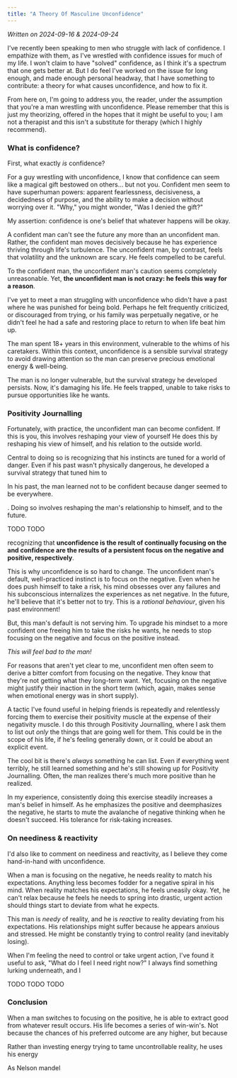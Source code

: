 ```yaml
---
title: "A Theory Of Masculine Unconfidence"
---
```

_Written on 2024-09-16 & 2024-09-24_

I've recently been speaking to men who struggle with lack of confidence. I empathize with them, as I've wrestled with confidence issues for much of my life. I won't claim to have "solved" confidence, as I think it's a spectrum that one gets better at. But I do feel I've worked on the issue for long enough, and made enough personal headway, that I have something to contribute: a theory for what causes unconfidence, and how to fix it.

From here on, I'm going to address you, the reader, under the assumption that you're a man wrestling with unconfidence. Please remember that this is just my theorizing, offered in the hopes that it might be useful to you; I am not a therapist and this isn't a substitute for therapy (which I highly recommend).

### What is confidence?
First, what exactly _is_ confidence? 

For a guy wrestling with unconfidence, I know that confidence can seem like a magical gift bestowed on others...  but not you. Confident men seem to have superhuman powers: apparent fearlessness, decisiveness, a decidedness of purpose, and the ability to make a decision without worrying over it. "Why," you might wonder, "Was I denied the gift?"

My assertion: confidence is one's belief that whatever happens will be okay.

A confident man can't see the future any more than an unconfident man. Rather, the confident man moves decisively because he has experience thriving through life's turbulence. The unconfident man, by contrast, feels that volatility and the unknown are scary. He feels compelled to be careful.

To the confident man, the unconfident man's caution seems completely unreasonable. Yet, **the unconfident man is not crazy: he feels this way for a reason**. 

I've yet to meet a man struggling with unconfidence who didn't have a past where he was punished for being bold. Perhaps he felt frequently criticized, or discouraged from trying, or his family was perpetually negative, or he didn't feel he had a safe and restoring place to return to when life beat him up. 

The man spent 18+ years in this environment, vulnerable to the whims of his caretakers. Within this context, unconfidence is a sensible survival strategy to avoid drawing attention so the man can preserve precious emotional energy & well-being.

The man is no longer vulnerable, but the survival strategy he developed persists. Now, it's damaging his life. He feels trapped, unable to take risks to pursue opportunities like he wants.

### Positivity Journalling
Fortunately, with practice, the unconfident man can become confident. If this is you, this involves reshaping your view of yourself He does this by reshaping his view of himself, and his relation to the outside world.

Central to doing so is recognizing that his instincts are tuned for a world of danger. Even if his past wasn't physically dangerous, he developed a survival strategy that tuned him to 

In his past, the man learned not to be confident because danger seemed to be everywhere. 


. Doing so involves reshaping the man's relationship to himself, and to the future.

TODO TODO 

recognizing that **unconfidence is the result of continually focusing on the and confidence are the results of a persistent focus on the negative and positive, respectively**.

This is why unconfidence is so hard to change. The unconfident man's default, well-practiced instinct is to focus on the negative. Even when he does push himself to take a risk, his mind obsesses over any failures and his subconscious internalizes the experiences as net negative. In the future, he'll believe that it's better not to try. This is a _rational behaviour_, given his past environment!

But, this man's default is not serving him. To upgrade his mindset to a more confident one freeing him to take the risks he wants, he needs to stop focusing on the negative and focus on the positive instead.

_This will feel bad to the man!_

For reasons that aren't yet clear to me, unconfident men often seem to derive a bitter comfort from focusing on the negative. They know that they're not getting what they long-term want. Yet, focusing on the negative might justify their inaction in the short term (which, again, makes sense when emotional energy was in short supply).

A tactic I've found useful in helping friends is repeatedly and relentlessly forcing them to exercise their positivity muscle at the expense of their negativity muscle. I do this through Positivity Journalling, where I ask them to list out _only_ the things that are going well for them. This could be in the scope of his life, if he's feeling generally down, or it could be about an explicit event.

The cool bit is there's _always_ something he can list. Even if everything went terribly, he still learned something and he's still showing up for Positivity Journalling. Often, the man realizes there's much more positive than he realized.

In my experience, consistently doing this exercise steadily increases a man's belief in himself. As he emphasizes the positive and deemphasizes the negative, he starts to mute the avalanche of negative thinking when he doesn't succeed. His tolerance for risk-taking increases.

### On neediness & reactivity
I'd also like to comment on neediness and reactivity, as I believe they come hand-in-hand with unconfidence.

When a man is focusing on the negative, he needs reality to match his expectations. Anything less becomes fodder for a negative spiral in his mind. When reality matches his expectations, he feels uneasily okay. Yet, he can't relax because he feels he needs to spring into drastic, urgent action should things start to deviate from what he expects.

This man is _needy_ of reality, and he is _reactive_ to reality deviating from his expectations. His relationships might suffer because he appears anxious and stressed. He might be constantly trying to control reality (and inevitably losing).

When I'm feeling the need to control or take urgent action, I've found it useful to ask, "What do I feel I need right now?" I always find something lurking underneath, and I 

TODO TODO TODO

### Conclusion
When a man switches to focusing on the positive, he is able to extract good from whatever result occurs. His life becomes a series of win-win's. Not because the chances of his preferred outcome are any higher, but because 

Rather than investing energy trying to tame uncontrollable reality, he uses his energy 

As Nelson mandel
